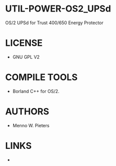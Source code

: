 UTIL-POWER-OS2_UPSd
===================

OS/2 UPSd for Trust 400/650 Energy Protector


LICENSE
===============
* GNU GPL V2

COMPILE TOOLS
===============
* Borland C++ for OS/2.

AUTHORS
===============
* Menno W. Pieters

LINKS
===============
* 
